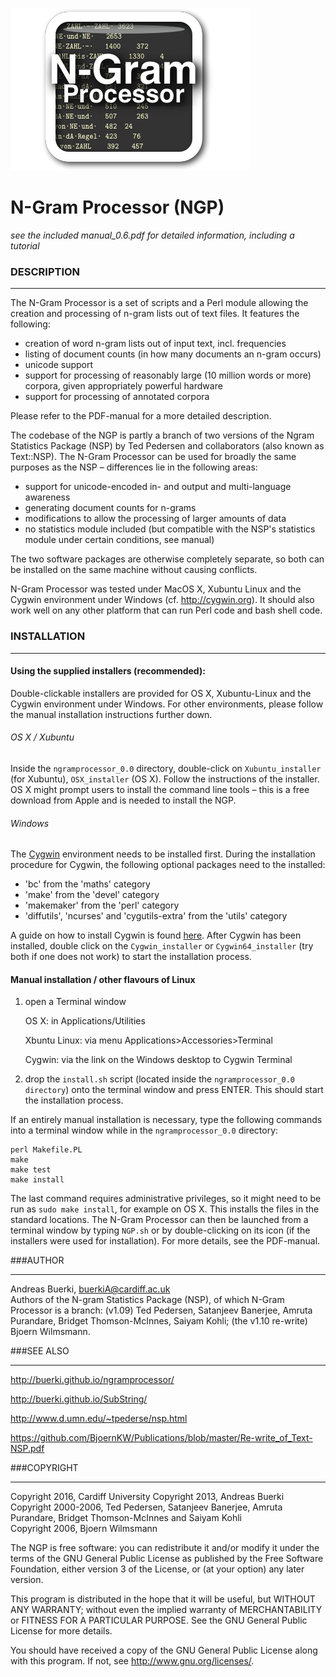 ![NGP](NGP.png)

N-Gram Processor (NGP)
======================

*see the included manual_0.6.pdf for detailed information, including a tutorial*

### DESCRIPTION
***********

The N-Gram Processor is a set of scripts and a Perl module allowing the creation and processing of n-gram lists out of text files. It features the following:

- creation of word n-gram lists out of input text, incl. frequencies
- listing of document counts (in how many documents an n-gram occurs)
- unicode support
- support for processing of reasonably large (10 million words or more) corpora, given appropriately powerful hardware
- support for processing of annotated corpora

Please refer to the PDF-manual for a more detailed description. 

The codebase of the NGP is partly a branch of two versions of the Ngram Statistics Package (NSP) by Ted Pedersen and collaborators (also known as Text::NSP). The N-Gram Processor can be used for broadly the same purposes as the NSP – differences lie in the following areas:

- support for unicode-encoded in- and output and multi-language awareness
- generating document counts for n-grams
- modifications to allow the processing of larger amounts of data
- no statistics module included (but compatible with the NSP's statistics module under certain conditions, see manual)

The two software packages are otherwise completely separate, so both can be installed on the same machine without causing conflicts.

N-Gram Processor was tested under MacOS X, Xubuntu Linux and the Cygwin environment under Windows (cf. <http://cygwin.org>). It should also work well on any other platform that can run Perl code and bash shell code.

### INSTALLATION
************

#### Using the supplied installers (recommended):

Double-clickable installers are provided for OS X, Xubuntu-Linux and the Cygwin environment under Windows. For other environments, please follow the manual installation instructions further down.

###### OS X / Xubuntu

Inside the `ngramprocessor_0.0` directory, double-click on `Xubuntu_installer` (for Xubuntu), `OSX_installer` (OS X). Follow the instructions of the installer. OS X might prompt users to install the command line tools – this is a free download from Apple and is needed to install the NGP.

###### Windows

The [Cygwin](cygwin.com) environment needs to be installed first. During the installation procedure for Cygwin, the following optional packages need to the installed:

* 'bc' from the 'maths' category
* 'make' from the 'devel' category
* 'makemaker' from the 'perl' category
* 'diffutils', 'ncurses' and  'cygutils-extra' from the 'utils' category 

A guide on how to install Cygwin is found [here](http://x.cygwin.com/docs/ug/setup-cygwin-x-installing.html). After Cygwin has been installed, double click on the `Cygwin_installer` or `Cygwin64_installer` (try both if one does not work) to start the installation process.

#### Manual installation / other flavours of Linux

1. open a Terminal window
 
      OS X: in Applications/Utilities
      
      Xbuntu Linux: via menu Applications>Accessories>Terminal
      
      Cygwin: via the link on the Windows desktop to Cygwin Terminal
2. drop the `install.sh` script (located inside the `ngramprocessor_0.0 directory`) onto the terminal window and press ENTER. This should start the installation process.

If an entirely manual installation is necessary, type the following commands into a terminal window while in the `ngramprocessor_0.0` directory:

	perl Makefile.PL
	make
	make test
	make install

The last command requires administrative privileges, so it might need to be run as `sudo make install`, for example on OS X. This installs the files in the standard locations. The N-Gram Processor can then be launched from a terminal window by typing `NGP.sh` or by double-clicking on its icon (if the installers were used for installation). For more details, see the PDF-manual.


###AUTHOR
******
Andreas Buerki, <buerkiA@cardiff.ac.uk>  
Authors of the N-gram Statistics Package (NSP), of which N-Gram Processor is a branch: (v1.09) Ted Pedersen, Satanjeev Banerjee, Amruta Purandare, Bridget Thomson-McInnes, Saiyam Kohli; (the v1.10 re-write) Bjoern Wilmsmann.


###SEE ALSO
********
http://buerki.github.io/ngramprocessor/

http://buerki.github.io/SubString/

http://www.d.umn.edu/~tpederse/nsp.html

https://github.com/BjoernKW/Publications/blob/master/Re-write_of_Text-NSP.pdf


###COPYRIGHT
*********
Copyright 2016, Cardiff University
Copyright 2013, Andreas Buerki
Copyright 2000-2006, Ted Pedersen, Satanjeev Banerjee,
Amruta Purandare, Bridget Thomson-McInnes and Saiyam Kohli  
Copyright 2006, Bjoern Wilmsmann

The NGP is free software: you can redistribute it and/or modify
it under the terms of the GNU General Public License as published by
the Free Software Foundation, either version 3 of the License, or
(at your option) any later version.

This program is distributed in the hope that it will be useful,
but WITHOUT ANY WARRANTY; without even the implied warranty of
MERCHANTABILITY or FITNESS FOR A PARTICULAR PURPOSE.  See the
GNU General Public License for more details.

You should have received a copy of the GNU General Public License
along with this program.  If not, see <http://www.gnu.org/licenses/>.
